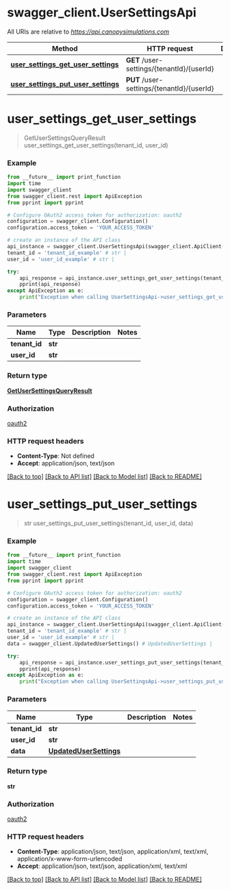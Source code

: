 # swagger_client.UserSettingsApi

All URIs are relative to *https://api.canopysimulations.com*

Method | HTTP request | Description
------------- | ------------- | -------------
[**user_settings_get_user_settings**](UserSettingsApi.md#user_settings_get_user_settings) | **GET** /user-settings/{tenantId}/{userId} | 
[**user_settings_put_user_settings**](UserSettingsApi.md#user_settings_put_user_settings) | **PUT** /user-settings/{tenantId}/{userId} | 


# **user_settings_get_user_settings**
> GetUserSettingsQueryResult user_settings_get_user_settings(tenant_id, user_id)



### Example
```python
from __future__ import print_function
import time
import swagger_client
from swagger_client.rest import ApiException
from pprint import pprint

# Configure OAuth2 access token for authorization: oauth2
configuration = swagger_client.Configuration()
configuration.access_token = 'YOUR_ACCESS_TOKEN'

# create an instance of the API class
api_instance = swagger_client.UserSettingsApi(swagger_client.ApiClient(configuration))
tenant_id = 'tenant_id_example' # str | 
user_id = 'user_id_example' # str | 

try:
    api_response = api_instance.user_settings_get_user_settings(tenant_id, user_id)
    pprint(api_response)
except ApiException as e:
    print("Exception when calling UserSettingsApi->user_settings_get_user_settings: %s\n" % e)
```

### Parameters

Name | Type | Description  | Notes
------------- | ------------- | ------------- | -------------
 **tenant_id** | **str**|  | 
 **user_id** | **str**|  | 

### Return type

[**GetUserSettingsQueryResult**](GetUserSettingsQueryResult.md)

### Authorization

[oauth2](../README.md#oauth2)

### HTTP request headers

 - **Content-Type**: Not defined
 - **Accept**: application/json, text/json

[[Back to top]](#) [[Back to API list]](../README.md#documentation-for-api-endpoints) [[Back to Model list]](../README.md#documentation-for-models) [[Back to README]](../README.md)

# **user_settings_put_user_settings**
> str user_settings_put_user_settings(tenant_id, user_id, data)



### Example
```python
from __future__ import print_function
import time
import swagger_client
from swagger_client.rest import ApiException
from pprint import pprint

# Configure OAuth2 access token for authorization: oauth2
configuration = swagger_client.Configuration()
configuration.access_token = 'YOUR_ACCESS_TOKEN'

# create an instance of the API class
api_instance = swagger_client.UserSettingsApi(swagger_client.ApiClient(configuration))
tenant_id = 'tenant_id_example' # str | 
user_id = 'user_id_example' # str | 
data = swagger_client.UpdatedUserSettings() # UpdatedUserSettings | 

try:
    api_response = api_instance.user_settings_put_user_settings(tenant_id, user_id, data)
    pprint(api_response)
except ApiException as e:
    print("Exception when calling UserSettingsApi->user_settings_put_user_settings: %s\n" % e)
```

### Parameters

Name | Type | Description  | Notes
------------- | ------------- | ------------- | -------------
 **tenant_id** | **str**|  | 
 **user_id** | **str**|  | 
 **data** | [**UpdatedUserSettings**](UpdatedUserSettings.md)|  | 

### Return type

**str**

### Authorization

[oauth2](../README.md#oauth2)

### HTTP request headers

 - **Content-Type**: application/json, text/json, application/xml, text/xml, application/x-www-form-urlencoded
 - **Accept**: application/json, text/json, application/xml, text/xml

[[Back to top]](#) [[Back to API list]](../README.md#documentation-for-api-endpoints) [[Back to Model list]](../README.md#documentation-for-models) [[Back to README]](../README.md)

